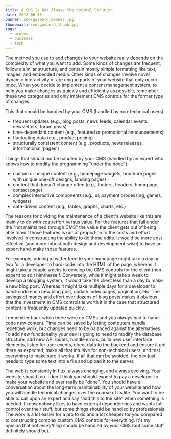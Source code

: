 ```yaml
---
title: A CMS Is Not Always the Optimal Solution
date: 2013-06-15
banner: smorgasbord_banner.jpg
thumbnail: smorgasbord_thumb.jpg
tags:
  - process
  - business
  - tech
---
```


The method you use to add changes to your website really depends on the
complexity of what you want to add. Some kinds of changes are frequent, follow
a similar structure, and contain mostly simple formatting like text, images,
and embedded media. Other kinds of changes involve novel dynamic interactivity
or are unique parts of your website that only occur once. When you decide to
implement a content management system, to help you make changes as quickly and
efficiently as possible, remember these two categories and only implement CMS
controls for the former type of changes.

This that should be handled by your CMS (handled by non-technical users):

- frequent updates (e.g., blog posts, news feeds, calendar events, newsletters, forum posts)
- time-dependant content (e.g., featured or promotional announcements)
- fluctuating data (e.g., product pricing)
- structurally consistent content (e.g., products, news releases, informational 'pages')

Things that should *not* be handled by your CMS (handled by an expert who knows
how to modify the programming "under the hood"):

- custom or unique content (e.g., homepage widgets, brochure pages with unique one-off designs, landing pages)
- content that doesn't change often (e.g,. footers, headers, homepage, contact page)
- complex interactive components (e.g., ui, payment processing, games, widgets)
- data-driven content (e.g., tables, graphs, charts, etc.)

The reasons for dividing the maintenance of a client's website like this are
mainly to do with cost/effort versus value. For the features that fall under
the "not maintained through CMS" the value the client gets out of being able to
edit those features is out of proportion to the costs and effort involved in
constructing the ability to do those edits. It would be more cost effective
(and more robust both design and development-wise) to have an expert hand-make
those features.

For example, adding a twitter feed to your homepage might take a day or two for
a developer to hard-code into the HTML of the page, whereas it might take a
couple weeks to develop the CMS controls for the client (non-expert) to edit
him/herself. Conversely, while it might take a week to develop a blogging
system, it would take the client less than a day to make a new blog post.
Whereas it might take multiple days for a developer to hand-code each new blog
post, update index pages, pagination, etc. The savings of money and effort over
dozens of blog posts makes it obvious that the investment in CMS controls is
worth it in the case that structured content is frequently updated quickly.

I remember back when there were no CMSs and you *always* had to hand-code new
content. Time can be saved by letting computers handle repetitive work, but
changes need to be balanced against the alternatives. To add new functionality
your dev is going to need to modify the database structure, add new API routes,
handle errors, build new user interface elements, listen for user events,
direct data to the backend and ensure it got there as expected, make all that
intuitive for non-technical users, and test everything to make sure it works.
If all that can be avoided, the dev just needs to type some text into a file
and upload it to the server.

The web is constantly in flux, always changing, and always evolving. Your
website should too. I don't think you should expect to pay a developer to make
your website and ever really be "done". You should have a conversation about
the long-term maintainability of your website and how you will handle technical
changes over the course of its life. You want to be able to call upon an expert
and say "add this to the site" when something is needed. I know nobody likes to
have external dependencies and wants full control over their stuff, but some
things should be handled by professionals. The work is a lot easier for a pro
to do and a lot cheaper for you compared to constructing complex custom CMS
controls for everything. It's my opinion that not *everything* should be
handled by your CMS (but some stuff definitely should be).
